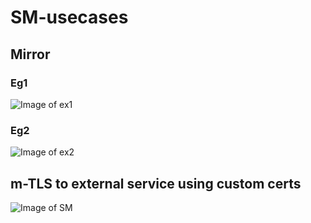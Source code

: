 # SM-usecases 

## Mirror 

### Eg1 
![Image of ex1]()

### Eg2 
![Image of ex2](https://github.com/learnbyseven/SERVICEMESH/SM-usecases/blob/main/mirror/ex2/Example2.png)



## m-TLS to external service using custom certs
![Image of SM](https://github.com/learnbyseven/SERVICEMESH/blob/main/SM-usecases/m-TLS_customcerts_externalsvc/external-service-mTLS.png)

